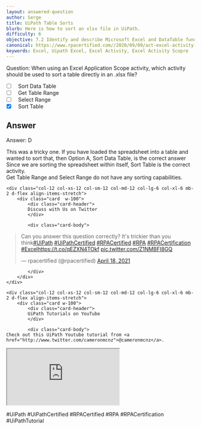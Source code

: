 ```yaml
---
layout: answered-question
author: Serge
title: UiPath Table Sorts
blurb: Here is how to sort an xlsx file in UiPath.
difficulty: 6
objective: 7.2 Identify and describe Microsoft Excel and DataTable functions, and how Excel activities are used for data manipulation
canonical: https://www.rpacertified.com//2020/09/09/act-excel-activity-to-sort-table.html
keywords: Excel, Uipath Excel, Excel Activity, Excel Activity Scopre
---
```


Question: When using an Excel Application Scope activity, which activity should be used to sort a table directly in an .xlsx file?

- [ ] &nbsp;  Sort Data Table 
- [ ] &nbsp;  Get Table Range
- [ ] &nbsp;  Select Range 
- [x] &nbsp;  Sort Table

## Answer

Answer: D 

This was a tricky one. If you have loaded the spreadsheet into a table and wanted to sort that, then Option A, Sort Data Table, is the correct answer
Since we are sorting the spreadsheet within itself, Sort Table is the correct activity.  
Get Table Range and Select Range do not have any sorting capabilities. 

<div class="row">
	
    <div class="col-12 col-xs-12 col-sm-12 col-md-12 col-lg-6 col-xl-6 mb-2 d-flex align-items-stretch">
        <div class="card  w-100">
            <div class="card-header">
            Discuss with Us on Twitter
            </div>

            <div class="card-body">
<!-- **************************** -->       


<blockquote class="twitter-tweet"><p lang="en" dir="ltr">Can you answer this question correctly? It&#39;s trickier than you think<a href="https://twitter.com/hashtag/UiPath?src=hash&amp;ref_src=twsrc%5Etfw">#UiPath</a> <a href="https://twitter.com/hashtag/UiPathCertified?src=hash&amp;ref_src=twsrc%5Etfw">#UiPathCertified</a> <a href="https://twitter.com/hashtag/RPACertified?src=hash&amp;ref_src=twsrc%5Etfw">#RPACertified</a> <a href="https://twitter.com/hashtag/RPA?src=hash&amp;ref_src=twsrc%5Etfw">#RPA</a> <a href="https://twitter.com/hashtag/RPACertification?src=hash&amp;ref_src=twsrc%5Etfw">#RPACertification</a> <a href="https://twitter.com/hashtag/Excel?src=hash&amp;ref_src=twsrc%5Etfw">#Excel</a><a href="https://t.co/qEZXN4TOkf">https://t.co/qEZXN4TOkf</a> <a href="https://t.co/Z1NMBFI8GQ">pic.twitter.com/Z1NMBFI8GQ</a></p>&mdash; rpacertified (@rpacertified) <a href="https://twitter.com/rpacertified/status/1383837990984642563?ref_src=twsrc%5Etfw">April 18, 2021</a></blockquote> <script async src="https://platform.twitter.com/widgets.js" charset="utf-8"></script>


<!-- **************************** -->   
            
            
            </div>
        </div>
    </div>
	
	<div class="col-12 col-xs-12 col-sm-12 col-md-12 col-lg-6 col-xl-6 mb-2 d-flex align-items-stretch">
        <div class="card w-100">
            <div class="card-header">
            UiPath Tutorials on YouTube
            </div>

            <div class="card-body">
	Check out this UiPath Youtube tutorial from <a href="http://www.twitter.com/cameronmcnz">@cameronmcnz</a>.	    
	    
<div class="embed-responsive embed-responsive-16by9">
	
<!-- ************* Add EMBED url here. It must include 'embed' in the URL!!! ****************** -->	
<iframe class="embed-responsive-item" src="https://www.youtube.com/embed/Fuy6a_IqcTU"></iframe>
<!-- ******************************* -->	
</div>

#UiPath #UiPathCertified #RPACertified #RPA #RPACertification #UiPathTutorial
            </div>
        </div>
    </div>
	
</div>
